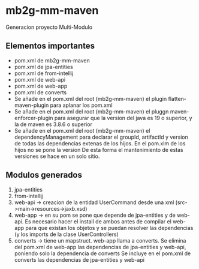 # mb2g-mm-maven
Generacion proyecto Multi-Modulo

## Elementos importantes
- pom.xml de mb2g-mm-maven
- pom.xml de jpa-entities
- pom.xml de from-intellij
- pom.xml de web-api
- pom.xml de web-app
- pom.xml de converts
- Se añade en el pom.xml del root (mb2g-mm-maven) el plugin flatten-maven-plugin para aplanar los pom.xml
- Se añade en el pom.xml del root (mb2g-mm-maven) el pluggn maven-enforcer-plugin para asegurar que la version
  del java es 19 o superior, y la de maven es 3.8.6 o superior
- Se añade en el pom.xml del root (mb2g-mm-maven) el dependencyManagement para declarar el groupId, artifactId y version
  de todas las dependencias extenas de los hijos. En el pom.xlm de los hijos no se pone la version
  De esta forma el mantenimiento de estas versiones se hace en un solo sitio.

## Modulos generados
1. jpa-entities
2. from-intellij
3. web-api -> creacion de la entidad UserCommand desde una xml (src->main->resources->jaxb.xsd)
4. web-app -> en su pom se pone que depende de jpa-entities y de web-api. Es necesario hacer el install de ambos antes de compilar el web-app para
   que existan los objetos y se puedan resolver las dependencias (y los imports de la clase UserControllers)
5. converts -> tiene un mapstruct. web-app llama a converts. 
   Se elimina del pom.xml de web-app las dependencias de jpa-entities y web-api, poniendo solo la dependencia de converts
   Se incluye en el pom.xml de converts las dependencias de jpa-entities y web-api
